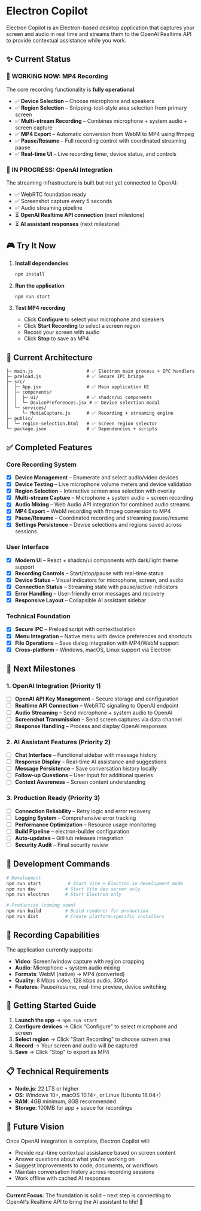 # Electron Copilot

Electron Copilot is an Electron-based desktop application that captures your screen and audio in real time and streams them to the OpenAI Realtime API to provide contextual assistance while you work.

## ✨ Current Status

### 🎯 **WORKING NOW: MP4 Recording**
The core recording functionality is **fully operational**:
- ✅ **Device Selection** – Choose microphone and speakers
- ✅ **Region Selection** – Snipping-tool-style area selection from primary screen
- ✅ **Multi-stream Recording** – Combines microphone + system audio + screen capture
- ✅ **MP4 Export** – Automatic conversion from WebM to MP4 using ffmpeg
- ✅ **Pause/Resume** – Full recording control with coordinated streaming pause
- ✅ **Real-time UI** – Live recording timer, device status, and controls

### 🚧 **IN PROGRESS: OpenAI Integration**
The streaming infrastructure is built but not yet connected to OpenAI:
- ✅ WebRTC foundation ready
- ✅ Screenshot capture every 5 seconds
- ✅ Audio streaming pipeline
- ⏳ **OpenAI Realtime API connection** (next milestone)
- ⏳ **AI assistant responses** (next milestone)

## 🎮 **Try It Now**

1. **Install dependencies**
   ```bash
   npm install
   ```

2. **Run the application**
   ```bash
   npm run start
   ```

3. **Test MP4 recording**
   - Click **Configure** to select your microphone and speakers
   - Click **Start Recording** to select a screen region
   - Record your screen with audio
   - Click **Stop** to save as MP4

## 📁 Current Architecture

```
├─ main.js                    # ✅ Electron main process + IPC handlers
├─ preload.js                 # ✅ Secure IPC bridge
├─ src/
│  ├─ App.jsx                 # ✅ Main application UI
│  ├─ components/
│  │  ├─ ui/                  # ✅ shadcn/ui components
│  │  └─ DevicePreferences.jsx # ✅ Device selection modal
│  └─ services/
│     └─ MediaCapture.js      # ✅ Recording + streaming engine
├─ public/
│  └─ region-selection.html   # ✅ Screen region selector
└─ package.json               # ✅ Dependencies + scripts
```

## ✅ **Completed Features**

### Core Recording System
- [x] **Device Management** – Enumerate and select audio/video devices
- [x] **Device Testing** – Live microphone volume meters and device validation
- [x] **Region Selection** – Interactive screen area selection with overlay
- [x] **Multi-stream Capture** – Microphone + system audio + screen recording
- [x] **Audio Mixing** – Web Audio API integration for combined audio streams
- [x] **MP4 Export** – WebM recording with ffmpeg conversion to MP4
- [x] **Pause/Resume** – Coordinated recording and streaming pause/resume
- [x] **Settings Persistence** – Device selections and regions saved across sessions

### User Interface
- [x] **Modern UI** – React + shadcn/ui components with dark/light theme support
- [x] **Recording Controls** – Start/stop/pause with real-time status
- [x] **Device Status** – Visual indicators for microphone, screen, and audio
- [x] **Connection Status** – Streaming state with pause/active indicators
- [x] **Error Handling** – User-friendly error messages and recovery
- [x] **Responsive Layout** – Collapsible AI assistant sidebar

### Technical Foundation
- [x] **Secure IPC** – Preload script with contextIsolation
- [x] **Menu Integration** – Native menu with device preferences and shortcuts
- [x] **File Operations** – Save dialog integration with MP4/WebM support
- [x] **Cross-platform** – Windows, macOS, Linux support via Electron

## 🎯 **Next Milestones**

### 1. OpenAI Integration (Priority 1)
- [ ] **OpenAI API Key Management** – Secure storage and configuration
- [ ] **Realtime API Connection** – WebRTC signaling to OpenAI endpoint
- [ ] **Audio Streaming** – Send microphone + system audio to OpenAI
- [ ] **Screenshot Transmission** – Send screen captures via data channel
- [ ] **Response Handling** – Process and display OpenAI responses

### 2. AI Assistant Features (Priority 2)
- [ ] **Chat Interface** – Functional sidebar with message history
- [ ] **Response Display** – Real-time AI assistance and suggestions
- [ ] **Message Persistence** – Save conversation history locally
- [ ] **Follow-up Questions** – User input for additional queries
- [ ] **Context Awareness** – Screen content understanding

### 3. Production Ready (Priority 3)
- [ ] **Connection Reliability** – Retry logic and error recovery
- [ ] **Logging System** – Comprehensive error tracking
- [ ] **Performance Optimization** – Resource usage monitoring
- [ ] **Build Pipeline** – electron-builder configuration
- [ ] **Auto-updates** – GitHub releases integration
- [ ] **Security Audit** – Final security review

## 🔧 **Development Commands**

```bash
# Development
npm run start          # Start Vite + Electron in development mode
npm run dev           # Start Vite dev server only
npm run electron      # Start Electron only

# Production (coming soon)
npm run build         # Build renderer for production
npm run dist          # Create platform-specific installers
```

## 🎥 **Recording Capabilities**

The application currently supports:
- **Video**: Screen/window capture with region cropping
- **Audio**: Microphone + system audio mixing
- **Formats**: WebM (native) → MP4 (converted)
- **Quality**: 8 Mbps video, 128 kbps audio, 30fps
- **Features**: Pause/resume, real-time preview, device switching

## 🚀 **Getting Started Guide**

1. **Launch the app** → `npm run start`
2. **Configure devices** → Click "Configure" to select microphone and screen
3. **Select region** → Click "Start Recording" to choose screen area
4. **Record** → Your screen and audio will be captured
5. **Save** → Click "Stop" to export as MP4

## 📋 **Technical Requirements**

- **Node.js**: 22 LTS or higher
- **OS**: Windows 10+, macOS 10.14+, or Linux (Ubuntu 18.04+)
- **RAM**: 4GB minimum, 8GB recommended
- **Storage**: 100MB for app + space for recordings

## 🔮 **Future Vision**

Once OpenAI integration is complete, Electron Copilot will:
- Provide real-time contextual assistance based on screen content
- Answer questions about what you're working on
- Suggest improvements to code, documents, or workflows
- Maintain conversation history across recording sessions
- Work offline with cached AI responses

---

**Current Focus**: The foundation is solid – next step is connecting to OpenAI's Realtime API to bring the AI assistant to life! 🤖


